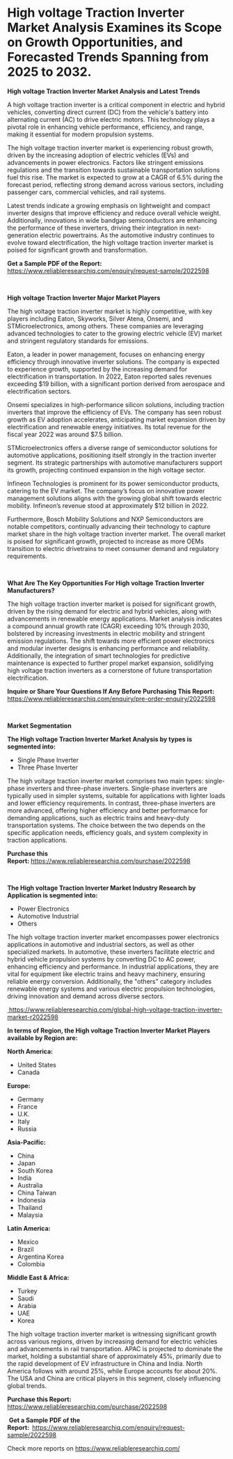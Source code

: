 <p><h1>High voltage Traction Inverter Market Analysis Examines its Scope on Growth Opportunities, and Forecasted Trends Spanning from 2025 to 2032.</h1></p><p><strong>High voltage Traction Inverter Market Analysis and Latest Trends</strong></p>
<p><p>A high voltage traction inverter is a critical component in electric and hybrid vehicles, converting direct current (DC) from the vehicle's battery into alternating current (AC) to drive electric motors. This technology plays a pivotal role in enhancing vehicle performance, efficiency, and range, making it essential for modern propulsion systems.</p><p>The high voltage traction inverter market is experiencing robust growth, driven by the increasing adoption of electric vehicles (EVs) and advancements in power electronics. Factors like stringent emissions regulations and the transition towards sustainable transportation solutions fuel this rise. The market is expected to grow at a CAGR of 6.5% during the forecast period, reflecting strong demand across various sectors, including passenger cars, commercial vehicles, and rail systems.</p><p>Latest trends indicate a growing emphasis on lightweight and compact inverter designs that improve efficiency and reduce overall vehicle weight. Additionally, innovations in wide bandgap semiconductors are enhancing the performance of these inverters, driving their integration in next-generation electric powertrains. As the automotive industry continues to evolve toward electrification, the high voltage traction inverter market is poised for significant growth and transformation.</p></p>
<p><strong>Get a Sample PDF of the Report:&nbsp;</strong> <a href="https://www.reliableresearchiq.com/enquiry/request-sample/2022598?utm_campaign=3262&utm_medium=2&utm_source=Github&utm_content=ia&utm_term=29032025&utm_id=high-voltage-traction-inverter">https://www.reliableresearchiq.com/enquiry/request-sample/2022598</a></p>
<p>&nbsp;</p>
<p><strong>High voltage Traction Inverter Major Market Players</strong></p>
<p><p>The high voltage traction inverter market is highly competitive, with key players including Eaton, Skyworks, Silver Atena, Onsemi, and STMicroelectronics, among others. These companies are leveraging advanced technologies to cater to the growing electric vehicle (EV) market and stringent regulatory standards for emissions.</p><p>Eaton, a leader in power management, focuses on enhancing energy efficiency through innovative inverter solutions. The company is expected to experience growth, supported by the increasing demand for electrification in transportation. In 2022, Eaton reported sales revenues exceeding $19 billion, with a significant portion derived from aerospace and electrification sectors.</p><p>Onsemi specializes in high-performance silicon solutions, including traction inverters that improve the efficiency of EVs. The company has seen robust growth as EV adoption accelerates, anticipating market expansion driven by electrification and renewable energy initiatives. Its total revenue for the fiscal year 2022 was around $7.5 billion.</p><p>STMicroelectronics offers a diverse range of semiconductor solutions for automotive applications, positioning itself strongly in the traction inverter segment. Its strategic partnerships with automotive manufacturers support its growth, projecting continued expansion in the high voltage sector.</p><p>Infineon Technologies is prominent for its power semiconductor products, catering to the EV market. The company’s focus on innovative power management solutions aligns with the growing global shift towards electric mobility. Infineon’s revenue stood at approximately $12 billion in 2022.</p><p>Furthermore, Bosch Mobility Solutions and NXP Semiconductors are notable competitors, continually advancing their technology to capture market share in the high voltage traction inverter market. The overall market is poised for significant growth, projected to increase as more OEMs transition to electric drivetrains to meet consumer demand and regulatory requirements.</p></p>
<p>&nbsp;</p>
<p><strong>What Are The Key Opportunities For High voltage Traction Inverter Manufacturers?</strong></p>
<p><p>The high voltage traction inverter market is poised for significant growth, driven by the rising demand for electric and hybrid vehicles, along with advancements in renewable energy applications. Market analysis indicates a compound annual growth rate (CAGR) exceeding 10% through 2030, bolstered by increasing investments in electric mobility and stringent emission regulations. The shift towards more efficient power electronics and modular inverter designs is enhancing performance and reliability. Additionally, the integration of smart technologies for predictive maintenance is expected to further propel market expansion, solidifying high voltage traction inverters as a cornerstone of future transportation electrification.</p></p>
<p><strong>Inquire or Share Your Questions If Any Before Purchasing This Report:</strong> <a href="https://www.reliableresearchiq.com/enquiry/pre-order-enquiry/2022598?utm_campaign=3262&utm_medium=2&utm_source=Github&utm_content=ia&utm_term=29032025&utm_id=high-voltage-traction-inverter">https://www.reliableresearchiq.com/enquiry/pre-order-enquiry/2022598</a></p>
<p>&nbsp;</p>
<p><strong>Market Segmentation</strong></p>
<p><strong>The High voltage Traction Inverter Market Analysis by types is segmented into:</strong></p>
<p><ul><li>Single Phase Inverter</li><li>Three Phase Inverter</li></ul></p>
<p><p>The high voltage traction inverter market comprises two main types: single-phase inverters and three-phase inverters. Single-phase inverters are typically used in simpler systems, suitable for applications with lighter loads and lower efficiency requirements. In contrast, three-phase inverters are more advanced, offering higher efficiency and better performance for demanding applications, such as electric trains and heavy-duty transportation systems. The choice between the two depends on the specific application needs, efficiency goals, and system complexity in traction applications.</p></p>
<p><strong>Purchase this Report:&nbsp;</strong><a href="https://www.reliableresearchiq.com/purchase/2022598?utm_campaign=3262&utm_medium=2&utm_source=Github&utm_content=ia&utm_term=29032025&utm_id=high-voltage-traction-inverter">https://www.reliableresearchiq.com/purchase/2022598</a></p>
<p>&nbsp;</p>
<p><strong>The High voltage Traction Inverter Market Industry Research by Application is segmented into:</strong></p>
<p><ul><li>Power Electronics</li><li>Automotive Industrial</li><li>Others</li></ul></p>
<p><p>The high voltage traction inverter market encompasses power electronics applications in automotive and industrial sectors, as well as other specialized markets. In automotive, these inverters facilitate electric and hybrid vehicle propulsion systems by converting DC to AC power, enhancing efficiency and performance. In industrial applications, they are vital for equipment like electric trains and heavy machinery, ensuring reliable energy conversion. Additionally, the "others" category includes renewable energy systems and various electric propulsion technologies, driving innovation and demand across diverse sectors.</p></p>
<p><a href="https://www.reliableresearchiq.com/global-high-voltage-traction-inverter-market-r2022598?utm_campaign=3262&utm_medium=2&utm_source=Github&utm_content=ia&utm_term=29032025&utm_id=high-voltage-traction-inverter">&nbsp;https://www.reliableresearchiq.com/global-high-voltage-traction-inverter-market-r2022598</a></p>
<p><strong>In terms of Region, the High voltage Traction Inverter Market Players available by Region are:</strong></p>
<p>
    <p> <strong> North America: </strong>
        <ul>
            <li>United States</li>
            <li>Canada</li>
        </ul>
        </p> 
    <p> <strong> Europe: </strong>
        <ul>
            <li>Germany</li>
            <li>France</li>
            <li>U.K.</li>
            <li>Italy</li>
            <li>Russia</li>
        </ul>
        </p> 
    <p> <strong> Asia-Pacific: </strong>
        <ul>
            <li>China</li>
            <li>Japan</li>
            <li>South Korea</li>
            <li>India</li>
            <li>Australia</li>
            <li>China Taiwan</li>
            <li>Indonesia</li>
            <li>Thailand</li>
            <li>Malaysia</li>
        </ul>
        </p> 
    <p> <strong> Latin America: </strong>
        <ul>
            <li>Mexico</li>
            <li>Brazil</li>
            <li>Argentina Korea</li>
            <li>Colombia</li>
        </ul>
        </p> 
    <p> <strong> Middle East & Africa: </strong>
        <ul>
            <li>Turkey</li>
            <li>Saudi</li>
            <li>Arabia</li>
            <li>UAE</li>
            <li>Korea</li>
        </ul>
    </p>
    </p>
<p><p>The high voltage traction inverter market is witnessing significant growth across various regions, driven by increasing demand for electric vehicles and advancements in rail transportation. APAC is projected to dominate the market, holding a substantial share of approximately 45%, primarily due to the rapid development of EV infrastructure in China and India. North America follows with around 25%, while Europe accounts for about 20%. The USA and China are critical players in this segment, closely influencing global trends.</p></p>
<p><strong>Purchase this Report: </strong><a href="https://www.reliableresearchiq.com/purchase/2022598?utm_campaign=3262&utm_medium=2&utm_source=Github&utm_content=ia&utm_term=29032025&utm_id=high-voltage-traction-inverter">https://www.reliableresearchiq.com/purchase/2022598</a></p>
<p>&nbsp;<strong>Get a Sample PDF of the Report:&nbsp;&nbsp;</strong><a href="https://www.reliableresearchiq.com/enquiry/request-sample/2022598?utm_campaign=3262&utm_medium=2&utm_source=Github&utm_content=ia&utm_term=29032025&utm_id=high-voltage-traction-inverter">https://www.reliableresearchiq.com/enquiry/request-sample/2022598</a></p>
<p><strong></strong></p>
<p>Check more reports on <a href="https://www.reliableresearchiq.com/?utm_campaign=3262&utm_medium=2&utm_source=Github&utm_content=ia&utm_term=29032025&utm_id=high-voltage-traction-inverter">https://www.reliableresearchiq.com/</a></p>